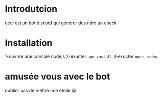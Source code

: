 # Introdutcion
ceci est un bot discord qui générer des nitro un check
# Installation
1-ouvrire une console nodejs
2-exucter
```npm install```
3-exucter 
```node index```

# amusée vous avec  le bot

oublier pas de mettre une etoile 😀
